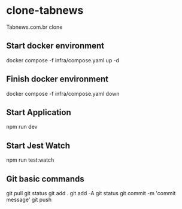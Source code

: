 # clone-tabnews

Tabnews.com.br clone

## Start docker environment

docker compose -f infra/compose.yaml up -d

## Finish docker environment

docker compose -f infra/compose.yaml down

## Start Application

npm run dev

## Start Jest Watch

npm run test:watch

## Git basic commands

git pull
git status
git add .
git add -A
git status
git commit -m 'commit message'
git push
